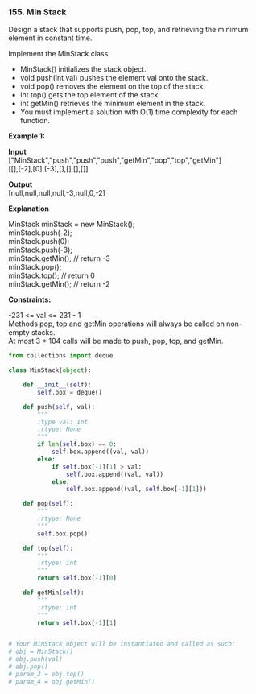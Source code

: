 ### 155. Min Stack

Design a stack that supports push, pop, top, and retrieving the minimum element in constant time.

Implement the MinStack class:  

* MinStack() initializes the stack object.  
* void push(int val) pushes the element val onto the stack.  
* void pop() removes the element on the top of the stack.  
* int top() gets the top element of the stack.  
* int getMin() retrieves the minimum element in the stack.  
* You must implement a solution with O(1) time complexity for each function.  

**Example 1:**

**Input**  
["MinStack","push","push","push","getMin","pop","top","getMin"]  
[[],[-2],[0],[-3],[],[],[],[]]
  
**Output**  
[null,null,null,null,-3,null,0,-2]  

**Explanation**

MinStack minStack = new MinStack();  
minStack.push(-2);  
minStack.push(0);  
minStack.push(-3);  
minStack.getMin(); // return -3  
minStack.pop();  
minStack.top();    // return 0  
minStack.getMin(); // return -2  
 

**Constraints:**

-231 <= val <= 231 - 1  
Methods pop, top and getMin operations will always be called on non-empty stacks.  
At most 3 * 104 calls will be made to push, pop, top, and getMin.  

```python
from collections import deque

class MinStack(object):

    def __init__(self):
        self.box = deque()

    def push(self, val):
        """
        :type val: int
        :rtype: None
        """
        if len(self.box) == 0:
            self.box.append((val, val))
        else:
            if self.box[-1][1] > val:
                self.box.append((val, val))
            else:
                self.box.append((val, self.box[-1][1]))

    def pop(self):
        """
        :rtype: None
        """
        self.box.pop()

    def top(self):
        """
        :rtype: int
        """
        return self.box[-1][0]

    def getMin(self):
        """
        :rtype: int
        """
        return self.box[-1][1]


# Your MinStack object will be instantiated and called as such:
# obj = MinStack()
# obj.push(val)
# obj.pop()
# param_3 = obj.top()
# param_4 = obj.getMin()
```